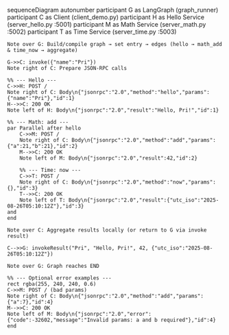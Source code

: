 sequenceDiagram
    autonumber
    participant G as LangGraph (graph_runner)
    participant C as Client (client_demo.py)
    participant H as Hello Service (server_hello.py :5001)
    participant M as Math Service (server_math.py :5002)
    participant T as Time Service (server_time.py :5003)

    Note over G: Build/compile graph → set entry → edges (hello → math_add & time_now → aggregate)

    G->>C: invoke({"name":"Pri"})
    Note right of C: Prepare JSON-RPC calls

    %% --- Hello ---
    C->>H: POST /
    Note right of C: Body\n{"jsonrpc":"2.0","method":"hello","params":{"name":"Pri"},"id":1}
    H-->>C: 200 OK
    Note left of H: Body\n{"jsonrpc":"2.0","result":"Hello, Pri!","id":1}

    %% --- Math: add ---
    par Parallel after hello
        C->>M: POST /
        Note right of C: Body\n{"jsonrpc":"2.0","method":"add","params":{"a":21,"b":21},"id":2}
        M-->>C: 200 OK
        Note left of M: Body\n{"jsonrpc":"2.0","result":42,"id":2}

        %% --- Time: now ---
        C->>T: POST /
        Note right of C: Body\n{"jsonrpc":"2.0","method":"now","params":{},"id":3}
        T-->>C: 200 OK
        Note left of T: Body\n{"jsonrpc":"2.0","result":{"utc_iso":"2025-08-26T05:10:12Z"},"id":3}
    and
    end

    Note over C: Aggregate results locally (or return to G via invoke result)

    C-->>G: invokeResult("Pri", "Hello, Pri!", 42, {"utc_iso":"2025-08-26T05:10:12Z"})

    Note over G: Graph reaches END

    %% --- Optional error examples ---
    rect rgba(255, 240, 240, 0.6)
    C->>M: POST / (bad params)
    Note right of C: Body\n{"jsonrpc":"2.0","method":"add","params":{"a":7},"id":4}
    M-->>C: 200 OK
    Note left of M: Body\n{"jsonrpc":"2.0","error":{"code":-32602,"message":"Invalid params: a and b required"},"id":4}
    end
